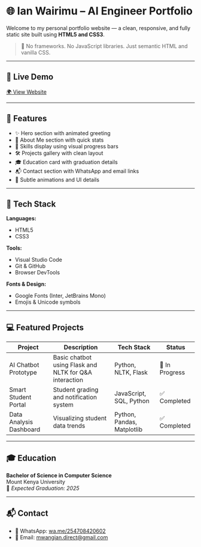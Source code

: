 # 🌐 Ian Wairimu – AI Engineer Portfolio 

Welcome to my personal portfolio website — a clean, responsive, and fully static site built using **HTML5 and CSS3**.

> 🚧 No frameworks. No JavaScript libraries. Just semantic HTML and vanilla CSS.

---

## 🔗 Live Demo

[🌍 View Website](https://jocular-cranachan-82c04b.netlify.app/)

---

## 📌 Features

- ✨ Hero section with animated greeting
- 👤 About Me section with quick stats
- 🧠 Skills display using visual progress bars
- 🛠️ Projects gallery with clean layout
- 🎓 Education card with graduation details
- 📬 Contact section with WhatsApp and email links
- 🎉 Subtle animations and UI details

---

## 🧰 Tech Stack

**Languages:**
- HTML5
- CSS3

**Tools:**
- Visual Studio Code
- Git & GitHub
- Browser DevTools

**Fonts & Design:**
- Google Fonts (Inter, JetBrains Mono)
- Emojis & Unicode symbols

---

## 💻 Featured Projects

| Project                  | Description                                                   | Tech Stack               | Status         |
|--------------------------|---------------------------------------------------------------|--------------------------|----------------|
| AI Chatbot Prototype     | Basic chatbot using Flask and NLTK for Q&A interaction        | Python, NLTK, Flask      | 🚧 In Progress |
| Smart Student Portal     | Student grading and notification system                       | JavaScript, SQL, Python  | ✅ Completed   |
| Data Analysis Dashboard  | Visualizing student data trends                               | Python, Pandas, Matplotlib| ✅ Completed   |

---

## 🎓 Education

**Bachelor of Science in Computer Science**  
Mount Kenya University  
📅 *Expected Graduation: 2025*

---

## 📬 Contact

- 📱 WhatsApp: [wa.me/254708420602](https://wa.me/254708420602)  
- 📧 Email: [mwangian.direct@gmail.com](mailto:mwangian.direct@gmail.com)
